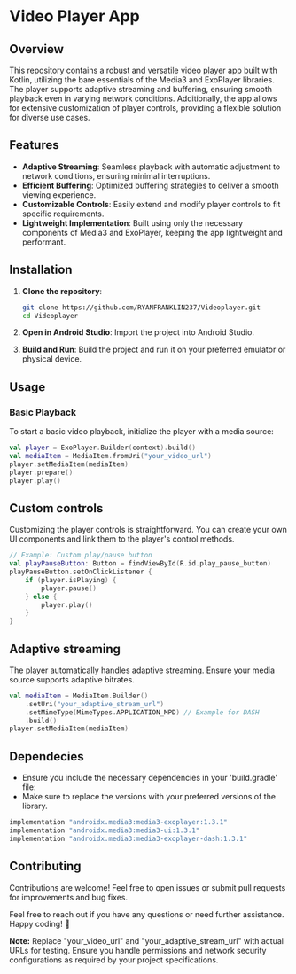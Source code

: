# Video Player App

## Overview

This repository contains a robust and versatile video player app built with Kotlin, utilizing the bare essentials of the Media3 and ExoPlayer libraries. The player supports adaptive streaming and buffering, ensuring smooth playback even in varying network conditions. Additionally, the app allows for extensive customization of player controls, providing a flexible solution for diverse use cases.

## Features

- **Adaptive Streaming**: Seamless playback with automatic adjustment to network conditions, ensuring minimal interruptions.
- **Efficient Buffering**: Optimized buffering strategies to deliver a smooth viewing experience.
- **Customizable Controls**: Easily extend and modify player controls to fit specific requirements.
- **Lightweight Implementation**: Built using only the necessary components of Media3 and ExoPlayer, keeping the app lightweight and performant.

## Installation

1. **Clone the repository**:
    ```bash
    git clone https://github.com/RYANFRANKLIN237/Videoplayer.git
    cd Videoplayer
    ```

2. **Open in Android Studio**: Import the project into Android Studio.

3. **Build and Run**: Build the project and run it on your preferred emulator or physical device.

## Usage

### Basic Playback

To start a basic video playback, initialize the player with a media source:

```kotlin
val player = ExoPlayer.Builder(context).build()
val mediaItem = MediaItem.fromUri("your_video_url")
player.setMediaItem(mediaItem)
player.prepare()
player.play()
```

## Custom controls

Customizing the player controls is straightforward. You can create your own UI components and link them to the player's control methods.

```kotlin
// Example: Custom play/pause button
val playPauseButton: Button = findViewById(R.id.play_pause_button)
playPauseButton.setOnClickListener {
    if (player.isPlaying) {
        player.pause()
    } else {
        player.play()
    }
}
```

## Adaptive streaming
The player automatically handles adaptive streaming. Ensure your media source supports adaptive bitrates.

```kotlin
val mediaItem = MediaItem.Builder()
    .setUri("your_adaptive_stream_url")
    .setMimeType(MimeTypes.APPLICATION_MPD) // Example for DASH
    .build()
player.setMediaItem(mediaItem)
```

## Dependecies
- Ensure you include the necessary dependencies in your 'build.gradle' file:
- Make sure to replace the versions with your preferred versions of the library.

```groovy
implementation "androidx.media3:media3-exoplayer:1.3.1"
implementation "androidx.media3:media3-ui:1.3.1"
implementation "androidx.media3:media3-exoplayer-dash:1.3.1"
```
## Contributing
Contributions are welcome! Feel free to open issues or submit pull requests for improvements and bug fixes.

Feel free to reach out if you have any questions or need further assistance. Happy coding! 🎉

**Note:**  Replace "your_video_url" and "your_adaptive_stream_url" with actual URLs for testing. Ensure you handle permissions and network security configurations as required by your project specifications.

